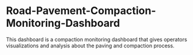 # Road-Pavement-Compaction-Monitoring-Dashboard
This dashboard is a compaction monitoring dashboard that gives operators visualizations and analysis about the paving and compaction process.
